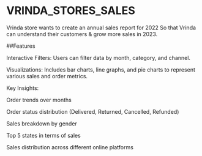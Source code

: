 # VRINDA_STORES_SALES
Vrinda store wants to create  an annual sales report for 2022 So that Vrinda can understand their customers & grow more sales in 2023.




##Features

Interactive Filters: Users can filter data by month, category, and channel.

Visualizations: Includes bar charts, line graphs, and pie charts to represent various sales and order metrics.

Key Insights:

Order trends over months

Order status distribution (Delivered, Returned, Cancelled, Refunded)

Sales breakdown by gender

Top 5 states in terms of sales

Sales distribution across different online platforms
